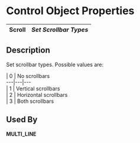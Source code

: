 # Control Object Properties

**Scroll** |  **_Set Scrollbar Types_**  
---|---  
  
## Description

Set scrollbar types. Possible values are:

|  0 |  No scrollbars  
---|---|---  
|  1 |  Vertical scrollbars  
|  2 |  Horizontal scrollbars  
|  3 |  Both scrollbars  
  
## Used By

**MULTI_LINE**
